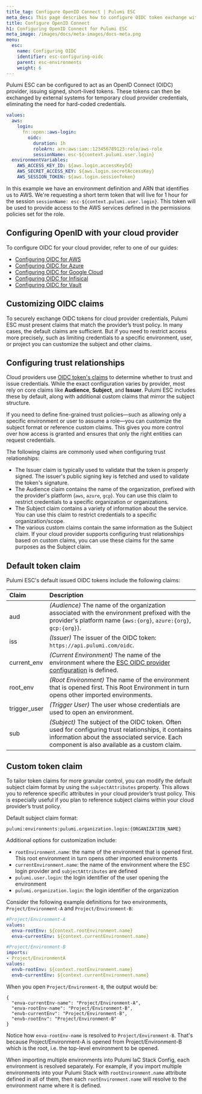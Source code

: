 ```yaml
---
title_tag: Configure OpenID Connect | Pulumi ESC
meta_desc: This page describes how to configure OIDC token exchange with Pulumi ESC
title: Configure OpenID Connect
h1: Configuring OpenID Connect for Pulumi ESC
meta_image: /images/docs/meta-images/docs-meta.png
menu:
  esc:
    name: Configuring OIDC
    identifier: esc-configuring-oidc
    parent: esc-environments
    weight: 6
---
```


Pulumi ESC can be configured to act as an OpenID Connect (OIDC) provider, issuing signed, short-lived tokens. These tokens can then be exchanged by external systems for temporary cloud provider credentials, eliminating the need for hard-coded credentials.

```yaml
values:
  aws:
    login:
      fn::open::aws-login:
        oidc:
          duration: 1h
          roleArn: arn:aws:iam::123456789123:role/aws-role
          sessionName: esc-${context.pulumi.user.login}
  environmentVariables:
    AWS_ACCESS_KEY_ID: ${aws.login.accessKeyId}
    AWS_SECRET_ACCESS_KEY: ${aws.login.secretAccessKey}
    AWS_SESSION_TOKEN: ${aws.login.sessionToken}
```

In this example we have an environment definition and ARN that identifies us to AWS. We're requesting a short term token that will live for 1 hour for the session `sessionName: esc-${context.pulumi.user.login}`. This token will be used to provide access to the AWS services defined in the permissions policies set for the role.

## Configuring OpenID with your cloud provider

To configure OIDC for your cloud provider, refer to one of our guides:

* [Configuring OIDC for AWS](/docs/esc/environments/configuring-oidc/aws/)
* [Configuring OIDC for Azure](/docs/esc/environments/configuring-oidc/azure/)
* [Configuring OIDC for Google Cloud](/docs/esc/environments/configuring-oidc/gcp/)
* [Configuring OIDC for Infisical](/docs/esc/environments/configuring-oidc/infisical/)
* [Configuring OIDC for Vault](/docs/esc/environments/configuring-oidc/vault/)

## Customizing OIDC claims

To securely exchange OIDC tokens for cloud provider credentials, Pulumi ESC must present claims that match the provider’s trust policy. In many cases, the default claims are sufficient. But if you need to restrict access more precisely, such as limiting credentials to a specific environment, user, or project you can customize the subject and other claims.

## Configuring trust relationships

Cloud providers use [OIDC token's claims](https://openid.net/specs/openid-connect-core-1_0.html#Claims) to determine whether to trust and issue credentials. While the exact configuration varies by provider, most rely on core claims like **Audience**, **Subject**, and **Issuer**. Pulumi ESC includes these by default, along with additional custom claims that mirror the subject structure.

If you need to define fine-grained trust policies—such as allowing only a specific environment or user to assume a role—you can customize the subject format or reference custom claims. This gives you more control over how access is granted and ensures that only the right entities can request credentials.

The following claims are commonly used when configuring trust relationships:

* The Issuer claim is typically used to validate that the token is properly signed. The issuer's public signing key is fetched and used to validate the token's signature.
* The Audience claim contains the name of the organization, prefixed with the provider's platform (`aws`, `azure`, `gcp`). You can use this claim to restrict credentials to a specific organization or organizations.
* The Subject claim contains a variety of information about the service. You can use this claim to restrict credentials to a specific organization/scope.
* The various custom claims contain the same information as the Subject claim. If your cloud provider supports configuring trust relationships based on custom claims, you can use these claims for the same purposes as the Subject claim.

## Default token claim

Pulumi ESC's default issued OIDC tokens include the following claims:

| Claim         | Description |
|:--------------|:------------|
| aud           | _(Audience)_ The name of the organization associated with the environment prefixed with the provider's platform name (`aws:{org}`, `azure:{org}`, `gcp:{org}`). |
| iss           | _(Issuer)_ The issuer of the OIDC token: `https://api.pulumi.com/oidc`. |
| current_env   | _(Current Environment)_ The name of the environment where the [ESC OIDC provider configuration](/docs/esc/integrations/) is defined. |
| root_env      | _(Root Environment)_ The name of the environment that is opened first. This Root Environment in turn opens other imported environments. |
| trigger_user  | _(Trigger User)_ The user whose credentials are used to open an environment. |
| sub           | _(Subject)_ The subject of the OIDC token. Often used for configuring trust relationships, it contains information about the associated service. Each component is also available as a custom claim. |

## Custom token claim

To tailor token claims for more granular control, you can modify the default subject claim format by using the `subjectAttributes` property. This allows you to reference specific attributes in your cloud provider’s trust policy. This is especially useful if you plan to reference subject claims within your cloud provider’s trust policy.

Default subject claim format:

`pulumi:environments:pulumi.organization.login:{ORGANIZATION_NAME}`

Additional options for customization include:

* `rootEnvironment.name`: the name of the environment that is opened first. This root environment in turn opens other imported environments
* `currentEnvironment.name`: the name of the environment where the ESC login provider and `subjectAttributes` are defined
* `pulumi.user.login`: the login identifier of the user opening the environment
* `pulumi.organization.login`: the login identifier of the organization

Consider the following example definitions for two environments, `Project/Environment-A` and `Project/Environment-B`:

```yaml
#Project/Environment-A
values:
  enva-rootEnv: ${context.rootEnvironment.name}
  enva-currentEnv: ${context.currentEnvironment.name}

#Project/Environment-B
imports:
- Project/EnvironmentA
values:
  envb-rootEnv: ${context.rootEnvironment.name}
  envb-currentEnv: ${context.currentEnvironment.name}
```

When you open `Project/Environment-B`, the output would be:

```
{
  "enva-currentEnv-name": "Project/Environment-A",
  "enva-rootEnv-name": "Project/Environment-B",
  "envb-currentEnv": "Project/Environment-B",
  "envb-rootEnv": "Project/Environment-B"
}
```

Notice how `enva-rootEnv-name` is resolved to `Project/Environment-B`. That's because Project/Environment-A is opened from Project/Environment-B which is the root, i.e. the top-level environment to be opened.

When importing multiple environments into Pulumi IaC Stack Config, each environment is resolved separately. For example, if you import multiple environments into your Pulumi Stack with `rootEnvironment.name` attribute defined in all of them, then each `rootEnvironment.name` will resolve to the environment name where it is defined.
